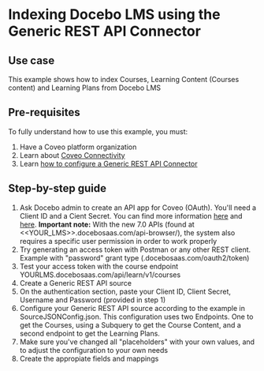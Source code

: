 # Indexing Docebo LMS using the Generic REST API Connector

## Use case
This example shows how to index Courses, Learning Content (Courses content) and Learning Plans from Docebo LMS

## Pre-requisites
To fully understand how to use this example, you must:
1. Have a Coveo platform organization
2. Learn about [Coveo Connectivity](https://docs.coveo.com/en/1702/cloud-v2-administrators/add-or-edit-a-source-using-one-of-the-available-connectors)
3. Learn [how to configure a Generic REST API Connector](https://docs.coveo.com/en/1896/cloud-v2-administrators/add-or-edit-a-generic-rest-api-source)

## Step-by-step guide
1. Ask Docebo admin to create an API app for Coveo (OAuth). You'll need a Client ID and a Cient Secret. You can find more information [here](https://www.docebo.com/knowledge-base/how-to-activate-and-manage-the-sso-and-api-app/) and [here](https://www.docebo.com/knowledge-base/authentication-api-ssp-app-grant-types/). **Important note:** With the new 7.0 APIs (found at <<YOUR_LMS>>.docebosaas.com/api-browser/), the system also requires a specific user permission in order to work properly
2. Try generating an access token with Postman or any other REST client. Example with "password" grant type (<yourlms>.docebosaas.com/oauth2/token)
3. Test your access token with the course endpoint YOURLMS.docebosaas.com/api/learn/v1/courses
4. Create a Generic REST API source
5. On the authentication section, paste your Client ID, Client Secret, Username and Password (provided in step 1)
6. Configure your Generic REST API source according to the example in SourceJSONConfig.json. This configuration uses two Endpoints. One to get the Courses, using a Subquery to get the Course Content, and a second endpoint to get the Learning Plans.
7. Make sure you've changed all "placeholders" with your own values, and to adjust the configuration to your own needs
8. Create the appropiate fields and mappings